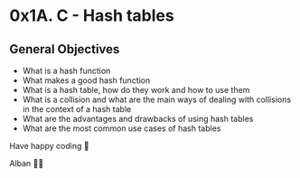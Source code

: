 # 0x1A. C - Hash tables

## General Objectives
- What is a hash function
- What makes a good hash function
- What is a hash table, how do they work and how to use them
- What is a collision and what are the main ways of dealing with collisions in the context of a hash table
- What are the advantages and drawbacks of using hash tables
- What are the most common use cases of hash tables

Have happy coding 🎉 <br>

Alban 🐱‍👤
